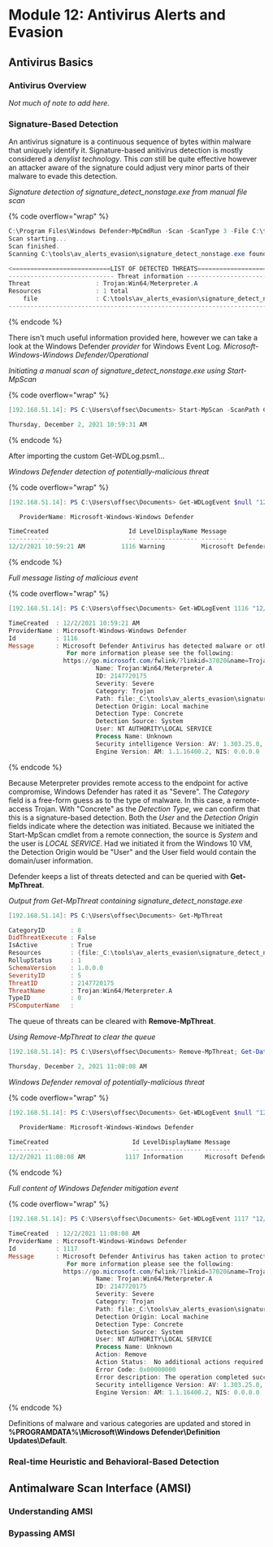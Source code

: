 # Module 12: Antivirus Alerts and Evasion

## Antivirus Basics

### Antivirus Overview

_Not much of note to add here._

### Signature-Based Detection

An antivirus signature is a continuous sequence of bytes within malware that uniquely identify it. Signature-based anitivirus detection is mostly considered a _denylist technology_. This _can_ still be quite effective however an attacker aware of the signature could adjust very minor parts of their malware to evade this detection.

_Signature detection of signature\_detect\_nonstage.exe from manual file scan_

{% code overflow="wrap" %}
```powershell
C:\Program Files\Windows Defender>MpCmdRun -Scan -ScanType 3 -File C:\tools\av_alerts_evasion\signature_detect_nonstage.exe -DisableRemediation 
Scan starting...
Scan finished.
Scanning C:\tools\av_alerts_evasion\signature_detect_nonstage.exe found 1 threats.

<===========================LIST OF DETECTED THREATS==========================>
----------------------------- Threat information ------------------------------
Threat                  : Trojan:Win64/Meterpreter.A
Resources               : 1 total
    file                : C:\tools\av_alerts_evasion\signature_detect_nonstage.exe
-------------------------------------------------------------------------------
```
{% endcode %}

There isn't much useful information provided here, however we can take a look at the Windows Defender _provider_ for Windows Event Log. _Microsoft-Windows-Windows Defender/Operational_

_Initiating a manual scan of signature\_detect\_nonstage.exe using Start-MpScan_

{% code overflow="wrap" %}
```powershell
[192.168.51.14]: PS C:\Users\offsec\Documents> Start-MpScan -ScanPath C:\tools\av_alerts_evasion\signature_detect_nonstage.exe -ScanType CustomScan; Get-Date

Thursday, December 2, 2021 10:59:31 AM
```
{% endcode %}

After importing the custom Get-WDLog.psm1...

_Windows Defender detection of potentially-malicious threat_

{% code overflow="wrap" %}
```powershell
[192.168.51.14]: PS C:\Users\offsec\Documents> Get-WDLogEvent $null "12/2/2021 10:59:00" "12/2/2021 11:00:00"

   ProviderName: Microsoft-Windows-Windows Defender

TimeCreated                      Id LevelDisplayName Message    
-----------                      -- ---------------- -------
12/2/2021 10:59:21 AM          1116 Warning          Microsoft Defender Antivirus has detected malware or other potentially unwanted software....  
```
{% endcode %}

_Full message listing of malicious event_

{% code overflow="wrap" %}
```powershell
[192.168.51.14]: PS C:\Users\offsec\Documents> Get-WDLogEvent 1116 "12/2/2021 10:59:20" "12/2/2021 11:59:22" | Format-List

TimeCreated  : 12/2/2021 10:59:21 AM
ProviderName : Microsoft-Windows-Windows Defender
Id           : 1116
Message      : Microsoft Defender Antivirus has detected malware or other potentially unwanted software.
                For more information please see the following:
               https://go.microsoft.com/fwlink/?linkid=37020&name=Trojan:Win64/Meterpreter.A&threatid=2147720175&enterprise=0
                        Name: Trojan:Win64/Meterpreter.A
                        ID: 2147720175
                        Severity: Severe
                        Category: Trojan
                        Path: file:_C:\tools\av_alerts_evasion\signature_detect_nonstage.exe
                        Detection Origin: Local machine
                        Detection Type: Concrete
                        Detection Source: System
                        User: NT AUTHORITY\LOCAL SERVICE
                        Process Name: Unknown
                        Security intelligence Version: AV: 1.303.25.0, AS: 1.303.25.0, NIS: 0.0.0.0
                        Engine Version: AM: 1.1.16400.2, NIS: 0.0.0.0
```
{% endcode %}

Because Meterpreter provides remote access to the endpoint for active compromise, Windows Defender has rated it as "Severe". The _Category_ field is a free-form guess as to the type of malware. In this case, a remote-access Trojan. With "Concrete" as the _Detection Type_, we can confirm that this is a signature-based detection. Both the _User_ and the _Detection Origin_ fields indicate where the detection was initiated. Because we initiated the Start-MpScan cmdlet from a remote connection, the source is _System_ and the user is _LOCAL SERVICE_. Had we initiated it from the Windows 10 VM, the Detection Origin would be "User" and the User field would contain the domain/user information.

Defender keeps a list of threats detected and can be queried with **Get-MpThreat**.

_Output from Get-MpThreat containing signature\_detect\_nonstage.exe_

```powershell
[192.168.51.14]: PS C:\Users\offsec\Documents> Get-MpThreat

CategoryID       : 8
DidThreatExecute : False
IsActive         : True
Resources        : {file:_C:\tools\av_alerts_evasion\signature_detect_nonstage.exe}
RollupStatus     : 1
SchemaVersion    : 1.0.0.0
SeverityID       : 5
ThreatID         : 2147720175
ThreatName       : Trojan:Win64/Meterpreter.A
TypeID           : 0
PSComputerName   : 
```

The queue of threats can be cleared with **Remove-MpThreat**.

_Using Remove-MpThreat to clear the queue_

```powershell
[192.168.51.14]: PS C:\Users\offsec\Documents> Remove-MpThreat; Get-Date

Thursday, December 2, 2021 11:08:08 AM
```

_Windows Defender removal of potentially-malicious threat_

{% code overflow="wrap" %}
```powershell
[192.168.51.14]: PS C:\Users\offsec\Documents> Get-WDLogEvent $null "12/2/2021 11:08:00" "12/2/2021 11:09:00"

   ProviderName: Microsoft-Windows-Windows Defender

TimeCreated                       Id LevelDisplayName Message
-----------                       -- ---------------- -------
12/2/2021 11:08:08 AM           1117 Information      Microsoft Defender Antivirus has taken action to protect this machine from malware or other potentially unwanted software.... 
```
{% endcode %}

_Full content of Windows Defender mitigation event_

{% code overflow="wrap" %}
```powershell
[192.168.51.14]: PS C:\Users\offsec\Documents> Get-WDLogEvent 1117 "12/2/2021 11:08:07" "12/2/2021 11:08:09" | Format-List

TimeCreated  : 12/2/2021 11:08:08 AM
ProviderName : Microsoft-Windows-Windows Defender
Id           : 1117
Message      : Microsoft Defender Antivirus has taken action to protect this machine from malware or other potentially unwanted software.
                For more information please see the following:
               https://go.microsoft.com/fwlink/?linkid=37020&name=Trojan:Win64/Meterpreter.A&threatid=2147720175&enterprise=0
                        Name: Trojan:Win64/Meterpreter.A
                        ID: 2147720175
                        Severity: Severe
                        Category: Trojan
                        Path: file:_C:\tools\av_alerts_evasion\signature_detect_nonstage.exe
                        Detection Origin: Local machine
                        Detection Type: Concrete
                        Detection Source: System
                        User: NT AUTHORITY\LOCAL SERVICE
                        Process Name: Unknown
                        Action: Remove
                        Action Status:  No additional actions required
                        Error Code: 0x00000000
                        Error description: The operation completed successfully. 
                        Security intelligence Version: AV: 1.303.25.0, AS: 1.303.25.0, NIS: 0.0.0.0
                        Engine Version: AM: 1.1.16400.2, NIS: 0.0.0.0
```
{% endcode %}

Definitions of malware and various categories are updated and stored in **%PROGRAMDATA%\Microsoft\Windows Defender\Definition Updates\Default**.

### Real-time Heuristic and Behavioral-Based Detection



## Antimalware Scan Interface (AMSI)

### Understanding AMSI



### Bypassing AMSI

